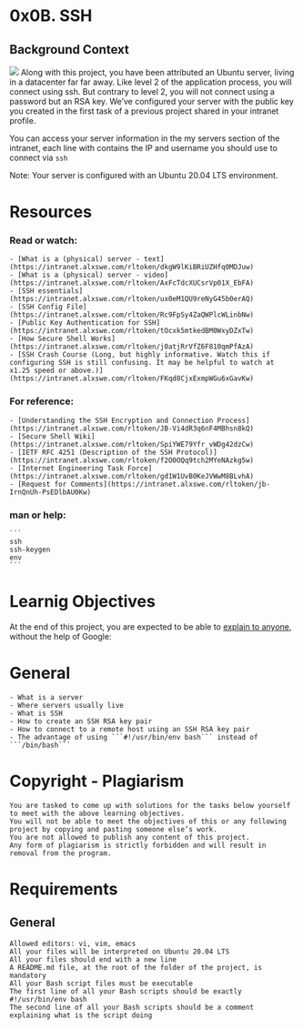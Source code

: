 # 0x0B. SSH
## Background Context
![](https://s3.amazonaws.com/intranet-projects-files/holbertonschool-sysadmin_devops/244/zPVRKhPsUP5lK.gif)
Along with this project, you have been attributed an Ubuntu server, living in a datacenter far far away. Like level 2 of the application process, you will connect using ssh. But contrary to level 2, you will not connect using a password but an RSA key. We’ve configured your server with the public key you created in the first task of a previous project shared in your intranet profile.  

You can access your server information in the my servers section of the intranet, each line with contains the IP and username you should use to connect via ```ssh```

Note: Your server is configured with an Ubuntu 20.04 LTS environment.  

# Resources  
### Read or watch:  
	- [What is a (physical) server - text](https://intranet.alxswe.com/rltoken/dkgW9lKiBRiUZHfq0MDJuw)  
	- [What is a (physical) server - video](https://intranet.alxswe.com/rltoken/AxFcTdcXUCsrVp01X_EbFA)  
	- [SSH essentials](https://intranet.alxswe.com/rltoken/ux0eM1QU9reNyG45b0erAQ)  
	- [SSH Config File](https://intranet.alxswe.com/rltoken/Rc9FpSy4ZaQWPlcWLinbNw)
	- [Public Key Authentication for SSH](https://intranet.alxswe.com/rltoken/tOcxk5mtkedBM0WxyDZxTw)  
	- [How Secure Shell Works](https://intranet.alxswe.com/rltoken/j0atjRrVfZ6F810qmPfAzA)  
	- [SSH Crash Course (Long, but highly informative. Watch this if configuring SSH is still confusing. It may be helpful to watch at x1.25 speed or above.)](https://intranet.alxswe.com/rltoken/FKqd8CjxExmpWGu6xGavKw)  
### For reference:
	- [Understanding the SSH Encryption and Connection Process](https://intranet.alxswe.com/rltoken/JB-Vi4dR3q6nF4MBhsn8kQ)  
	- [Secure Shell Wiki](https://intranet.alxswe.com/rltoken/SpiYWE79Yfr_vWDg42dzCw)  
	- [IETF RFC 4251 (Description of the SSH Protocol)](https://intranet.alxswe.com/rltoken/f2O0OQq9tch2MYeNAzkg5w)  
	- [Internet Engineering Task Force](https://intranet.alxswe.com/rltoken/gd1W1UvB0KeJVWwM8BLvhA)  
	- [Request for Comments](https://intranet.alxswe.com/rltoken/jb-IrnQnUh-PsEDlbAU0Kw)  
### man or help:
	```
	ssh  
	ssh-keygen  
	env  
	```

# Learnig Objectives

At the end of this project, you are expected to be able to [explain to anyone](https://intranet.alxswe.com/rltoken/0Wgw_i87NIVCfUcRzdZgkg), without the help of Google:

# General
	- What is a server  
	- Where servers usually live  
	- What is SSH  
	- How to create an SSH RSA key pair  
	- How to connect to a remote host using an SSH RSA key pair  
	- The advantage of using ```#!/usr/bin/env bash``` instead of ```/bin/bash```

# Copyright - Plagiarism  
	You are tasked to come up with solutions for the tasks below yourself to meet with the above learning objectives.  
	You will not be able to meet the objectives of this or any following project by copying and pasting someone else’s work.  
	You are not allowed to publish any content of this project.  
	Any form of plagiarism is strictly forbidden and will result in removal from the program.  

# Requirements
## General
	Allowed editors: vi, vim, emacs  
	All your files will be interpreted on Ubuntu 20.04 LTS  
	All your files should end with a new line  
	A README.md file, at the root of the folder of the project, is mandatory  
	All your Bash script files must be executable  
	The first line of all your Bash scripts should be exactly #!/usr/bin/env bash  
	The second line of all your Bash scripts should be a comment explaining what is the script doing  


